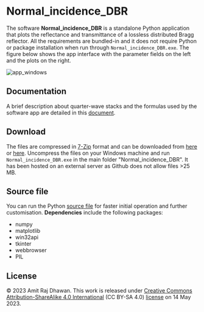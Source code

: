 # Normal_incidence_DBR
The software **Normal_incidence_DBR** is a standalone Python application that plots the reflectance and transmittance of a lossless distributed Bragg reflector. All the requirements are bundled-in and it does not require Python or package installation when run through `Normal_incidence_DBR.exe`. The figure below shows the app interface with the parameter fields on the left and the plots on the right.

![app_windows](https://github.com/ardatgithub/Normal_incidence_DBR/assets/41453734/8afa7d79-4abe-4db5-b619-8fdc90d95194)

## Documentation 
A brief description about quarter-wave stacks and the formulas used by the software app are detailed in this [document](https://github.com/ardatgithub/Normal_incidence_DBR/blob/main/Distributed%20Bragg%20reflector%20at%20normal%20incidence_documentation.pdf).

## Download
The files are compressed in [7-Zip](https://www.7-zip.org/) format and can be downloaded from [here](https://archive.org/details/normal-incidence-dbr.-7z) or [here](https://zenodo.org/record/7935041). Uncompress the files on your Windows machine and run `Normal_incidence_DBR.exe` in the main folder "Normal_incidence_DBR". It has been hosted on an external server as Github does not allow files >25 MB.

## Source file
You can run the Python [source file](https://github.com/ardatgithub/Normal_incidence_DBR/blob/main/Normal_incidence_DBR.py) for faster initial operation and further customisation. **Dependencies** include the following packages:
-  numpy
-  matplotlib
-  win32api
-  tkinter
-  webbrowser
-  PIL

## License
© 2023 Amit Raj Dhawan. This work is released under [Creative Commons Attribution-ShareAlike 4.0 International](https://creativecommons.org/licenses/by-sa/4.0/) (CC BY-SA 4.0) [license](https://creativecommons.org/licenses/by-sa/4.0/legalcode) on 14 May 2023.
